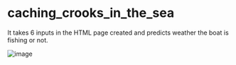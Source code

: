 # caching_crooks_in_the_sea
It takes 6 inputs in the HTML page created and predicts weather the boat is fishing or not.

![image](https://github.com/rutujamore01/Crooks-in-the-sea/assets/54523810/5b82d1e0-767b-4808-892b-9fbc51072fda)

